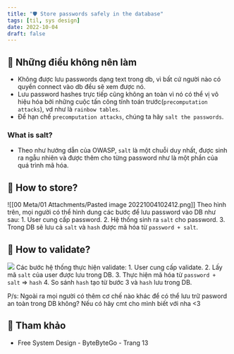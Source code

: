 ```yaml
---
title: "🛡️ Store passwords safely in the database"
tags: [til, sys design]
date: 2022-10-04
draft: false
---
```


## 🌿 Những điều không nên làm
- Không được lưu passwords dạng text trong db, vì bất cứ người nào có quyền connect vào db đều sẽ xem được nó.
- Lưu password hashes trực tiếp cũng không an toàn vì nó có thể vị vô hiệu hóa bởi những cuộc tấn công tính toán trước(`precomputation attacks`), vd như là `rainbow tables`.
- Để hạn chế `precomputation attacks`, chúng ta hãy `salt the passwords`.

### What is salt?
- Theo như hướng dẫn của OWASP, `salt` là một chuỗi duy nhất, được sinh ra ngẫu nhiên và được thêm cho từng password như là một phần của quá trình mã hóa.


## 🌿 How to store?
![[00 Meta/01 Attachments/Pasted image 20221004102412.png]]
Theo hình trên, mọi người có thể hình dung các bước để lưu password vào DB như sau:
	1. User cung cấp password.
	2. Hệ thống sinh ra `salt` cho password.
	3. Trong DB sẽ lưu cả `salt` và `hash` được mã hóa từ `password + salt`. 

## 🌿 How to validate?
**![](https://lh5.googleusercontent.com/VT3b8cvDZ6idbl8D3zYpTNiHhiBp72vR4CLfjAvJx0-Tjp7ZIGy63DtQeMfbtsjwfh5Q8uk3ch16YIMp4wCVwmzyb1A9-aTZ0cSFgyb3kVjvr9X3N_ZmP7-iD_Akoh7TqveaTkM-jBZG1084xwwNqYUs5RaI7GwfxiV7fxYwQngMrmgirVgS9lHk)**
Các bước hệ thống thực hiện validate:
	1. User cung cấp validate.
	2. Lấy mã `salt`  của user được lưu trong DB.
	3. Thực hiện mã hóa từ `password + salt` => `hash`
	4. So sánh `hash` tạo từ bước 3 và `hash` lưu trong DB. 

P/s:  Ngoài ra mọi người có thêm cơ chế nào khác để có thể lưu trữ pasword an toàn trong DB không? Nếu có hãy cmt cho mình biết với nha <3

## 🌿 Tham khảo
- Free System Design - ByteByteGo - Trang 13
